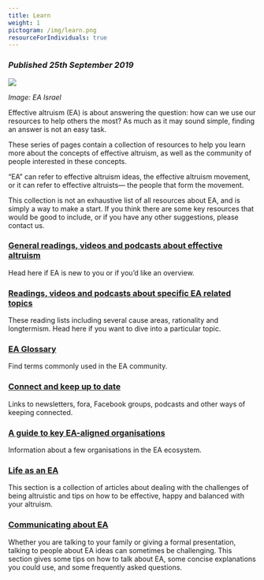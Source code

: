 ```yaml
---
title: Learn
weight: 1
pictogram: /img/learn.png
resourceForIndividuals: true
---
```

### _Published 25th September 2019_

<p class="large_image_wrapper">
<img src="/img/learneaisrael.png" />
</p>

_Image: EA Israel_ 

Effective altruism (EA) is about answering the question: how can we use our resources to help others the most? As much as it may sound simple, finding an answer is not an easy task.

These series of pages contain a collection of resources to help you learn more about the concepts of effective altruism, as well as the community of people interested in these concepts. 

“EA” can refer to effective altruism ideas, the effective altruism movement, or it can refer to effective altruists— the people that form the movement. 

This collection is not an exhaustive list of all resources about EA, and is simply a way to make a start. If you think there are some key resources that would be good to include, or if you have any other suggestions, please contact us. 

### [General readings, videos and podcasts about effective altruism](/learn/about-ea/)
Head here if EA is new to you or if you’d like an overview.

### [Readings, videos and podcasts about specific EA related topics](/learn/reading-lists/) 
These reading lists including several cause areas, rationality and longtermism. Head here if you want to dive into a particular topic. 

### [EA Glossary](/learn/glossary/)
Find terms commonly used in the EA community.

### [Connect and keep up to date](/learn/connect/) 
Links to newsletters, fora, Facebook groups, podcasts and other ways of keeping connected. 

### [A guide to key EA-aligned organisations](/learn/orgs/)
Information about a few organisations in the EA ecosystem. 

### [Life as an EA](/learn/life)
This section is a collection of articles about dealing with the challenges of being altruistic and tips on how to be effective, happy and balanced with your altruism. 

### [Communicating about EA](/learn/communicating-ea/)
Whether you are talking to your family or giving a formal presentation, talking to people about EA ideas can sometimes be challenging. This section gives some tips on how to talk about EA, some concise explanations you could use, and some frequently asked questions. 

